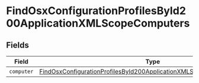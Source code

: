 # FindOsxConfigurationProfilesById200ApplicationXMLScopeComputers


## Fields

| Field                                                                                                                                                                         | Type                                                                                                                                                                          | Required                                                                                                                                                                      | Description                                                                                                                                                                   |
| ----------------------------------------------------------------------------------------------------------------------------------------------------------------------------- | ----------------------------------------------------------------------------------------------------------------------------------------------------------------------------- | ----------------------------------------------------------------------------------------------------------------------------------------------------------------------------- | ----------------------------------------------------------------------------------------------------------------------------------------------------------------------------- |
| `computer`                                                                                                                                                                    | [FindOsxConfigurationProfilesById200ApplicationXMLScopeComputersComputer](../../models/operations/findosxconfigurationprofilesbyid200applicationxmlscopecomputerscomputer.md) | :heavy_minus_sign:                                                                                                                                                            | N/A                                                                                                                                                                           |